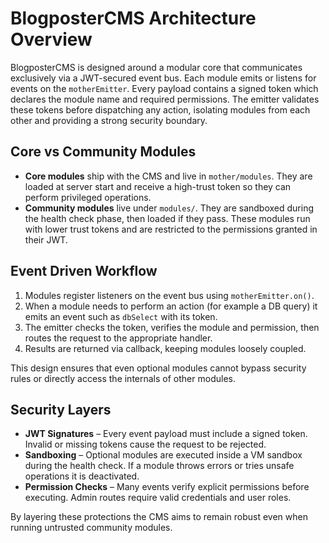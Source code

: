 # BlogposterCMS Architecture Overview

BlogposterCMS is designed around a modular core that communicates exclusively via a JWT-secured event bus. Each module emits or listens for events on the `motherEmitter`. Every payload contains a signed token which declares the module name and required permissions. The emitter validates these tokens before dispatching any action, isolating modules from each other and providing a strong security boundary.

## Core vs Community Modules

- **Core modules** ship with the CMS and live in `mother/modules`. They are loaded at server start and receive a high-trust token so they can perform privileged operations.
- **Community modules** live under `modules/`. They are sandboxed during the health check phase, then loaded if they pass. These modules run with lower trust tokens and are restricted to the permissions granted in their JWT.

## Event Driven Workflow

1. Modules register listeners on the event bus using `motherEmitter.on()`.
2. When a module needs to perform an action (for example a DB query) it emits an event such as `dbSelect` with its token.
3. The emitter checks the token, verifies the module and permission, then routes the request to the appropriate handler.
4. Results are returned via callback, keeping modules loosely coupled.

This design ensures that even optional modules cannot bypass security rules or directly access the internals of other modules.

## Security Layers

- **JWT Signatures** – Every event payload must include a signed token. Invalid or missing tokens cause the request to be rejected.
- **Sandboxing** – Optional modules are executed inside a VM sandbox during the health check. If a module throws errors or tries unsafe operations it is deactivated.
- **Permission Checks** – Many events verify explicit permissions before executing. Admin routes require valid credentials and user roles.

By layering these protections the CMS aims to remain robust even when running untrusted community modules.
